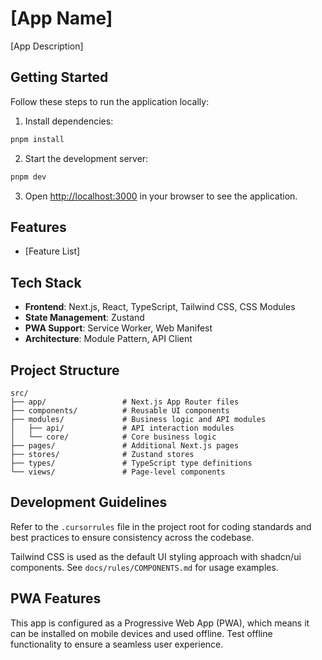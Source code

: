 # [App Name]

[App Description]

## Getting Started

Follow these steps to run the application locally:

1. Install dependencies:
```bash
pnpm install
```

2. Start the development server:
```bash
pnpm dev
```

3. Open [http://localhost:3000](http://localhost:3000) in your browser to see the application.

## Features

- [Feature List]

## Tech Stack

- **Frontend**: Next.js, React, TypeScript, Tailwind CSS, CSS Modules
- **State Management**: Zustand
- **PWA Support**: Service Worker, Web Manifest
- **Architecture**: Module Pattern, API Client

## Project Structure

```
src/
├── app/                 # Next.js App Router files
├── components/          # Reusable UI components
├── modules/             # Business logic and API modules
│   ├── api/             # API interaction modules
│   └── core/            # Core business logic
├── pages/               # Additional Next.js pages
├── stores/              # Zustand stores
├── types/               # TypeScript type definitions
└── views/               # Page-level components
```

## Development Guidelines

Refer to the `.cursorrules` file in the project root for coding standards and best practices to ensure consistency across the codebase.

Tailwind CSS is used as the default UI styling approach with shadcn/ui components. See `docs/rules/COMPONENTS.md` for usage examples.

## PWA Features

This app is configured as a Progressive Web App (PWA), which means it can be installed on mobile devices and used offline. Test offline functionality to ensure a seamless user experience. 